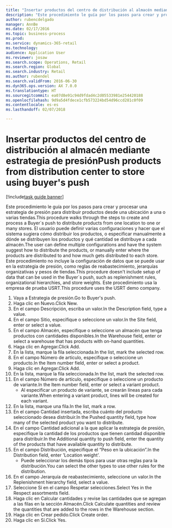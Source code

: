 ```yaml
--- 
title: "Insertar productos del centro de distribución al almacén mediante estrategia de presión"
description: "Este procedimiento le guía por los pasos para crear y procesar una estrategia de presión para distribuir productos desde una ubicación a una o varias tiendas."
author: rubencdelgado
manager: AnnBe
ms.date: 02/17/2016
ms.topic: business-process
ms.prod: 
ms.service: dynamics-365-retail
ms.technology: 
audience: Application User
ms.reviewer: josaw
ms.search.scope: Operations, Retail
ms.search.region: Global
ms.search.industry: Retail
ms.author: rubendel
ms.search.validFrom: 2016-06-30
ms.dyn365.ops.version: AX 7.0.0
ms.translationtype: HT
ms.sourcegitcommit: ea07d8e91c94d9fdad4c2d05533981e254420188
ms.openlocfilehash: 9d9a5d4fdece1cfb573224bd54d96ccd281c0f09
ms.contentlocale: es-es
ms.lasthandoff: 02/07/2018

---
```

# <a name="push-products-from-distribution-center-to-store-using-buyers-push"></a><span data-ttu-id="b645b-103">Insertar productos del centro de distribución al almacén mediante estrategia de presión</span><span class="sxs-lookup"><span data-stu-id="b645b-103">Push products from distribution center to store using buyer's push</span></span>

[!include[task guide banner](../includes/task-guide-banner.md)]

<span data-ttu-id="b645b-104">Este procedimiento le guía por los pasos para crear y procesar una estrategia de presión para distribuir productos desde una ubicación a una o varias tiendas.</span><span class="sxs-lookup"><span data-stu-id="b645b-104">This procedure walks through the steps to create and process a Buyer´s push to distribute products from one location to one or many stores.</span></span> <span data-ttu-id="b645b-105">El usuario puede definir varias configuraciones y hacer que el sistema sugiera cómo distribuir los productos, o especificar manualmente a dónde se distribuyen los productos y qué cantidad se distribuye a cada almacén.</span><span class="sxs-lookup"><span data-stu-id="b645b-105">The user can define multiple configurations and have the system suggest how to distribute the products, or manually enter where the products are distributed to and how much gets distributed to each store.</span></span> <span data-ttu-id="b645b-106">Este procedimiento no incluye la configuración de datos que se puede usar en la estrategia de presión, como reglas de reabastecimiento, jerarquías organizativas y pesos de tiendas.</span><span class="sxs-lookup"><span data-stu-id="b645b-106">This procedure doesn't include setup of data that can be used in the Buyer´s push, such as replenishment rules, organizational hierarchies, and store weights.</span></span> <span data-ttu-id="b645b-107">Este procedimiento usa la empresa de prueba USRT.</span><span class="sxs-lookup"><span data-stu-id="b645b-107">This procedure uses the USRT demo company.</span></span>

1. <span data-ttu-id="b645b-108">Vaya a Estrategia de presión.</span><span class="sxs-lookup"><span data-stu-id="b645b-108">Go to Buyer's push.</span></span>
2. <span data-ttu-id="b645b-109">Haga clic en Nuevo.</span><span class="sxs-lookup"><span data-stu-id="b645b-109">Click New.</span></span>
3. <span data-ttu-id="b645b-110">En el campo Descripción, escriba un valor.</span><span class="sxs-lookup"><span data-stu-id="b645b-110">In the Description field, type a value.</span></span>
4. <span data-ttu-id="b645b-111">En el campo Sitio, especifique o seleccione un valor.</span><span class="sxs-lookup"><span data-stu-id="b645b-111">In the Site field, enter or select a value.</span></span>
5. <span data-ttu-id="b645b-112">En el campo Almacén, especifique o seleccione un almacén que tenga productos con cantidades disponibles.</span><span class="sxs-lookup"><span data-stu-id="b645b-112">In the Warehouse field, enter or select a warehouse that has products with on-hand quantities.</span></span>
6. <span data-ttu-id="b645b-113">Haga clic en Agregar.</span><span class="sxs-lookup"><span data-stu-id="b645b-113">Click Add.</span></span>
7. <span data-ttu-id="b645b-114">En la lista, marque la fila seleccionada.</span><span class="sxs-lookup"><span data-stu-id="b645b-114">In the list, mark the selected row.</span></span>
8. <span data-ttu-id="b645b-115">En el campo Número de artículo, especifique o seleccione un producto.</span><span class="sxs-lookup"><span data-stu-id="b645b-115">In the Item number field, enter or select a product.</span></span>
9. <span data-ttu-id="b645b-116">Haga clic en Agregar.</span><span class="sxs-lookup"><span data-stu-id="b645b-116">Click Add.</span></span>
10. <span data-ttu-id="b645b-117">En la lista, marque la fila seleccionada.</span><span class="sxs-lookup"><span data-stu-id="b645b-117">In the list, mark the selected row.</span></span>
11. <span data-ttu-id="b645b-118">En el campo Número de artículo, especifique o seleccione un producto de variante.</span><span class="sxs-lookup"><span data-stu-id="b645b-118">In the Item number field, enter or select a variant product.</span></span>
    * <span data-ttu-id="b645b-119">Al especificar un producto de variante, se crearán líneas para cada variante.</span><span class="sxs-lookup"><span data-stu-id="b645b-119">When entering a variant product, lines will be created for each variant.</span></span>  
12. <span data-ttu-id="b645b-120">En la lista, marque una fila.</span><span class="sxs-lookup"><span data-stu-id="b645b-120">In the list, mark a row.</span></span>
13. <span data-ttu-id="b645b-121">En el campo Cantidad insertada, escriba cuánto del producto seleccionado desea distribuir.</span><span class="sxs-lookup"><span data-stu-id="b645b-121">In the Pushed quantity field, type how many of the selected product you want to distribute.</span></span>
14. <span data-ttu-id="b645b-122">En el campo Cantidad adicional a la que aplicar la estrategia de presión, especifique la cantidad de los productos que tienen cantidad disponible para distribuir.</span><span class="sxs-lookup"><span data-stu-id="b645b-122">In the Additional quantity to push field, enter the quantity of the products that have available quantity to distribute.</span></span>
15. <span data-ttu-id="b645b-123">En el campo Distribución, especifique el “Peso en la ubicación”.</span><span class="sxs-lookup"><span data-stu-id="b645b-123">In the Distribution field, enter 'Location weight'.</span></span>
    * <span data-ttu-id="b645b-124">Puede seleccionar los demás tipos para usar otras reglas para la distribución.</span><span class="sxs-lookup"><span data-stu-id="b645b-124">You can select the other types to use other rules for the distribution.</span></span>  
16. <span data-ttu-id="b645b-125">En el campo Jerarquía de reabastecimiento, seleccione un valor.</span><span class="sxs-lookup"><span data-stu-id="b645b-125">In the Replenishment hierarchy field, select a value.</span></span>
17. <span data-ttu-id="b645b-126">Seleccione Sí en el campo Respetar selecciones.</span><span class="sxs-lookup"><span data-stu-id="b645b-126">Select Yes in the Respect assortments field.</span></span>
18. <span data-ttu-id="b645b-127">Haga clic en Calcular cantidades y revise las cantidades que se agregan a las filas en la sección Almacén.</span><span class="sxs-lookup"><span data-stu-id="b645b-127">Click Calculate quantities and review the quantities that are added to the rows in the Warehouse section.</span></span>
19. <span data-ttu-id="b645b-128">Haga clic en Crear pedido.</span><span class="sxs-lookup"><span data-stu-id="b645b-128">Click Create order.</span></span>
20. <span data-ttu-id="b645b-129">Haga clic en Sí.</span><span class="sxs-lookup"><span data-stu-id="b645b-129">Click Yes.</span></span>


